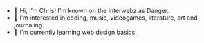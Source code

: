 - 👋 Hi, I’m Chris! I'm known on the interwebz as Danger.
- 👀 I’m interested in coding, music, videogames, literature, art and journaling.
- 🌱 I’m currently learning web design basics.

<!---
dangerloid/dangerloid is a ✨ special ✨ repository because its `README.md` (this file) appears on your GitHub profile.
You can click the Preview link to take a look at your changes.
--->
